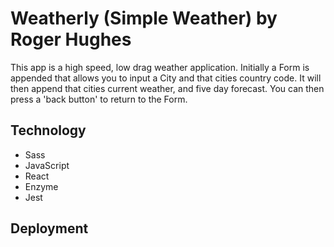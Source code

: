 # Weatherly (Simple Weather) by Roger Hughes
This app is a high speed, low drag weather application. Initially a Form is appended that allows you to input a City and that cities country code. It will then append that cities current weather, and five day forecast. You can then press a 'back button' to return to the Form. 

## Technology 
- Sass
- JavaScript
- React
- Enzyme
- Jest

## Deployment

